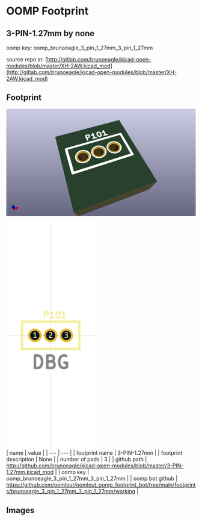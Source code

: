 # OOMP Footprint  
## 3-PIN-1.27mm  by none  
  
oomp key: oomp_brunoeagle_3_pin_1_27mm_3_pin_1_27mm  
  
source repo at: [http://gitlab.com/brunoeagle/kicad-open-modules/blob/master/XH-2AW.kicad_mod](http://gitlab.com/brunoeagle/kicad-open-modules/blob/master/XH-2AW.kicad_mod)  
## Footprint  
  
[![working_kicad_pcb_3d.png](working_kicad_pcb_3d_600.png)](working_kicad_pcb_3d.png)  
  
[![working.png](working_600.png)](working.png)  
| name | value | 
| --- | --- | 
| footprint name | 3-PIN-1.27mm | 
| footprint description | None | 
| number of pads | 3 | 
| github path | http://github.com/brunoeagle/kicad-open-modules/blob/master/3-PIN-1.27mm.kicad_mod | 
| oomp key | oomp_brunoeagle_3_pin_1_27mm_3_pin_1_27mm | 
| oomp bot github | https://github.com/oomlout/oomlout_oomp_footprint_bot/tree/main/footprints/brunoeagle_3_pin_1_27mm_3_pin_1_27mm/working | 
## Images  

